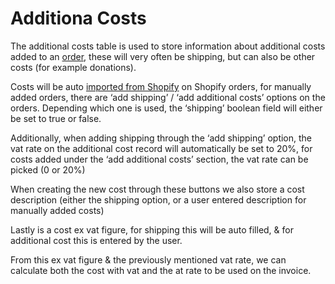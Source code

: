 # Additiona Costs

The additional costs table is used to store information about additional costs added to an [order](salesOrders.md), these will very often be shipping, but can also be other costs (for example donations).

Costs will be auto [imported from Shopify](../integromatScenarios/shopifyOrdersToNinox.md) on Shopify orders, for manually added orders, there are ‘add shipping’ / ‘add additional costs’ options on the orders. Depending which one is used, the ‘shipping’ boolean field will either be set to true or false.

Additionally, when adding shipping through the ‘add shipping’ option, the vat rate on the additional cost record will automatically be set to 20%, for costs added under the ‘add additional costs’ section, the vat rate can be picked (0 or 20%)

When creating the new cost through these buttons we also store a cost description (either the shipping option, or a user entered description for manually added costs)

Lastly is a cost ex vat figure, for shipping this will be auto filled, & for additional cost this is entered by the user.

From this ex vat figure & the previously mentioned vat rate, we can calculate both the cost with vat and the at rate to be used on the invoice.
